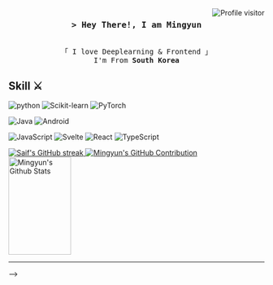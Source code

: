 <a href="https://komarev.com/ghpvc/?username=mingun0112">
  <img align="right" src="https://komarev.com/ghpvc/?username=mingun0112&label=Visitors&color=0e75b6&style=flat" alt="Profile visitor" />
</a>

<h3 align="center">
        <samp>&gt; Hey There!, I am
                <b>Mingyun</b>
        </samp>
</h3>
<p align="center"> 
  <samp>
    <br>
    「 I love Deeplearning & Frontend  」
    <br>
    I'm From
    <b>South Korea</b>
    <br>
  </samp>
</p>

## Skill ⚔️
![python](https://img.shields.io/badge/Python-3776AB.svg?&style=for-the-badge&logo=Python&logoColor=yellow)
![Scikit-learn](https://img.shields.io/badge/scikitlearn-F7931E.svg?&style=for-the-badge&logo=scikitlearn&logoColor=blue)
![PyTorch](https://img.shields.io/badge/PyTorch-%23EE4C2C.svg?style=for-the-badge&logo=PyTorch&logoColor=white)


![Java](http://img.shields.io/badge/Java-007396.svg?&style=for-the-badge&logo=Java&logoColor=red)
![Android](http://img.shields.io/badge/Android-3DDC84.svg?&style=for-the-badge&logo=Android&logoColor=white)

![JavaScript](https://img.shields.io/badge/javascript-%23323330.svg?style=for-the-badge&logo=javascript&logoColor=%23F7DF1E)
![Svelte](https://img.shields.io/badge/svelte-%23f1413d.svg?style=for-the-badge&logo=svelte&logoColor=white)
![React](https://img.shields.io/badge/react-%2320232a.svg?style=for-the-badge&logo=react&logoColor=%2361DAFB)
![TypeScript](https://img.shields.io/badge/typescript-%23007ACC.svg?style=for-the-badge&logo=typescript&logoColor=white)

<p align="left">
  <a href="https://github.com/mingun0112">
    <img src="https://github-readme-streak-stats.herokuapp.com/?user=mingun0112&theme=radical&border=7F3FBF&background=0D1117" alt="Saif's GitHub streak"/>
    <img src="https://github-profile-summary-cards.vercel.app/api/cards/profile-details?username=mingun0112&theme=radical" alt="Mingyun's GitHub Contribution"/>
    <img alt="Mingyun's Github Stats" src="https://denvercoder1-github-readme-stats.vercel.app/api?username=mingun0112&show_icons=true&count_private=true&theme=react&border_color=7F3FBF&bg_color=0D1117&title_color=F85D7F&icon_color=F8D866" height="192px" width="49.5%"/>
      </a>



  
</p>

-------------------------------
<!--
###### 2021.03 ~ 2022.02 MLPA 학부연구생

###### 2021.08 한국영상자료원 영화 빅데이터 구축･활용 과제 발굴을 위한 아이디어 공모전 장려상

###### 2021.11 글로벌창업혁신센터 빅데이터를 활용한 스마트 시티 & 캠퍼스 창업 아이디어 공모전 장려상

###### 2022.01 ~ 2022.02 Naver Connect Boostcourse AI Basic 1기

###### 2022.03 DACON 손동작 분류 경진대회 (23/365)

###### 2022.04 ~ DACON Computer Vision 이상치 탐지 알고리즘 경진대회

###### 2022.04 DeepLearning.AI-TensorFlow-Developer 수료

###### 2023.02 모두의아이디어랩 libero

###### 2022.05 ~ Interminds AI Vision Researcher 재직 중

###### 2023.11.28 Furiosa AI Hackaton 우수상
----------------------------------

![snake gif](https://github.com/mingun0112/mingun0112/blob/output/github-contribution-grid-snake.svg)


[![Anurag's github stats](https://github-readme-stats.vercel.app/api?username=mingun0112)](https://github.com/anuraghazra/github-readme-stats)
<!--
**mingun0112/mingun0112** is a ✨ _special_ ✨ repository because its `README.md` (this file) appears on your GitHub profile.


Here are some ideas to get you started:

- 🔭 I’m currently working on ...
- 🌱 I’m currently learning ...
- 👯 I’m looking to collaborate on ...
- 🤔 I’m looking for help with ...
- 💬 Ask me about ...
- 📫 How to reach me: ...
- 😄 Pronouns: ...
- ⚡ Fun fact: ...
-->
-->

